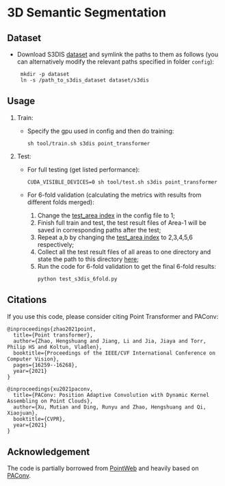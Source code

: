 # 3D Semantic Segmentation

## Dataset
- Download S3DIS [dataset](https://drive.google.com/drive/folders/12wLblskNVBUeryt1xaJTQlIoJac2WehV) and symlink the paths to them as follows (you can alternatively modify the relevant paths specified in folder `config`):
    ```
     mkdir -p dataset
     ln -s /path_to_s3dis_dataset dataset/s3dis
     ```

## Usage

1. Train:

   - Specify the gpu used in config and then do training:

     ```shell
     sh tool/train.sh s3dis point_transformer
     ```

2. Test:

   - For full testing (get listed performance):

     ```shell
     CUDA_VISIBLE_DEVICES=0 sh tool/test.sh s3dis point_transformer
     ```
    
   - For 6-fold validation (calculating the metrics with results from different folds merged): 
     1) Change the [test_area index](https://github.com/POSTECH-CVLab/point-transformer/blob/main/scene_seg/config/s3dis/s3dis_point_transformer.yaml#L7) in the config file to 1;
     2) Finish full train and test, the test result files of Area-1 will be saved in corresponding paths after the test;
     3) Repeat a,b by changing the [test_area index](https://github.com/POSTECH-CVLab/point-transformer/blob/main/scene_seg/config/s3dis/s3dis_point_transformer.yaml#L7) to 2,3,4,5,6 respectively;
     4) Collect all the test result files of all areas to one directory and state the path to this directory [here](https://github.com/POSTECH-CVLab/point-transformer/blob/main/scene_seg/tool/test_s3dis_6fold.py#L52);
     5) Run the code for 6-fold validation to get the final 6-fold results:
        ```shell
        python test_s3dis_6fold.py
        ```
        
    
   
[comment]: <> (5. Visualization: [tensorboardX]&#40;https://github.com/lanpa/tensorboardX&#41; incorporated for better visualization.)

[comment]: <> (   ```shell)

[comment]: <> (   tensorboard --logdir=run1:$EXP1,run2:$EXP2 --port=6789)

[comment]: <> (   ```)


[comment]: <> (6. Other:)

[comment]: <> (   - Video predictions: Youtube [LINK]&#40;&#41;.)


## Citations

If you use this code, please consider citing Point Transformer and PAConv:
```
@inproceedings{zhao2021point,
  title={Point transformer},
  author={Zhao, Hengshuang and Jiang, Li and Jia, Jiaya and Torr, Philip HS and Koltun, Vladlen},
  booktitle={Proceedings of the IEEE/CVF International Conference on Computer Vision},
  pages={16259--16268},
  year={2021}
}
```
```
@inproceedings{xu2021paconv,
  title={PAConv: Position Adaptive Convolution with Dynamic Kernel Assembling on Point Clouds},
  author={Xu, Mutian and Ding, Runyu and Zhao, Hengshuang and Qi, Xiaojuan},
  booktitle={CVPR},
  year={2021}
}
```

## Acknowledgement
The code is partially borrowed from [PointWeb](https://github.com/hszhao/PointWeb) and heavily based on [PAConv](https://github.com/CVMI-Lab/PAConv).